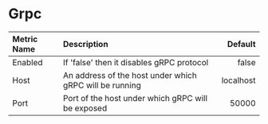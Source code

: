 # Grpc



| Metric Name | Description | Default |
| :--- | :--- | ---: |
| Enabled | If 'false' then it disables gRPC protocol | false |
| Host | An address of the host under which gRPC will be running | localhost |
| Port | Port of the host under which gRPC will be exposed | 50000 |
